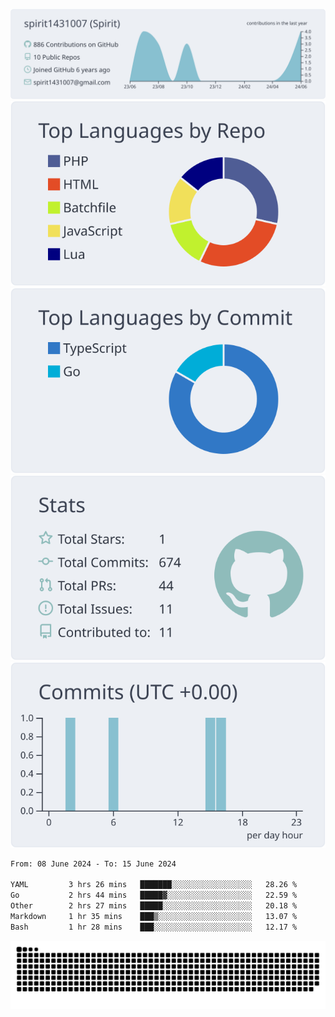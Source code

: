 [![](https://raw.githubusercontent.com/spirit1431007/spirit1431007/master/profile-summary-card-output/nord_bright/0-profile-details.svg)](https://git.io/spiritx)
[![](https://raw.githubusercontent.com/spirit1431007/spirit1431007/master/profile-summary-card-output/nord_bright/1-repos-per-language.svg)](https://git.io/spiritx) [![](https://raw.githubusercontent.com/spirit1431007/spirit1431007/master/profile-summary-card-output/nord_bright/2-most-commit-language.svg)](https://git.io/spiritx)
[![](https://raw.githubusercontent.com/spirit1431007/spirit1431007/master/profile-summary-card-output/nord_bright/3-stats.svg)](https://git.io/spiritx) [![](https://raw.githubusercontent.com/spirit1431007/spirit1431007/master/profile-summary-card-output/nord_bright/4-productive-time.svg)](https://git.io/spiritx)

<!--START_SECTION:waka-->

```txt
From: 08 June 2024 - To: 15 June 2024

YAML         3 hrs 26 mins   ███████░░░░░░░░░░░░░░░░░░   28.26 %
Go           2 hrs 44 mins   █████▓░░░░░░░░░░░░░░░░░░░   22.59 %
Other        2 hrs 27 mins   █████░░░░░░░░░░░░░░░░░░░░   20.18 %
Markdown     1 hr 35 mins    ███▒░░░░░░░░░░░░░░░░░░░░░   13.07 %
Bash         1 hr 28 mins    ███░░░░░░░░░░░░░░░░░░░░░░   12.17 %
```

<!--END_SECTION:waka-->

![contribution](https://github.com/spirit1431007/spirit1431007/blob/output/github-contribution-grid-snake.svg)
